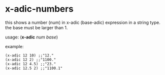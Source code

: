 x-adic-numbers
==============

this shows a number (num) in x-adic (base-adic) expression in a string type.
the base must be larger than 1.

usage: (**x-adic** *num* *base*)

example:
```Lisp
(x-adic 12 10) ;;"12."
(x-adic 12 2) ;;"1100."
(x-adic 12 4.5) ;;"23."
(x-adic 12.5 2) ;;"1100.1"

```
